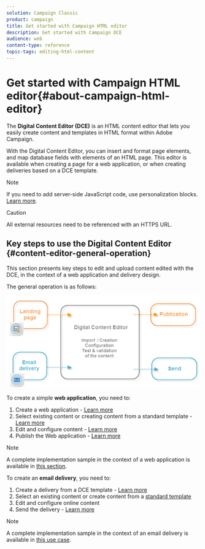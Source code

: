 ```yaml
---
solution: Campaign Classic
product: campaign
title: Get started with Campaign HTML editor
description: Get started with Campaign DCE
audience: web
content-type: reference
topic-tags: editing-html-content
---
```


# Get started with Campaign HTML editor{#about-campaign-html-editor}

The **Digital Content Editor (DCE)** is an HTML content editor that lets you easily create content and templates in HTML format within Adobe Campaign.

With the Digital Content Editor, you can insert and format page elements, and map database fields with elements of an HTML page. This editor is available when creating a page for a web application, or when creating deliveries based on a DCE template.

>[!NOTE]
>>
>If you need to add server-side JavaScript code, use personalization blocks. [Learn more](../../delivery/using/personalization-blocks.md).

>[!CAUTION]
>
>All external resources need to be referenced with an HTTPS URL.

## Key steps to use the Digital Content Editor {#content-editor-general-operation}

This section presents key steps to edit and upload content edited with the DCE, in the context of a web application and delivery design.

The general operation is as follows: 

![](assets/dce_schema.png)

To create a simple **web application**, you need to:

1. Create a web application - [Learn more](../../web/using/creating-a-landing-page.md)
1. Select existing content or creating content from a standard template - [Learn more](../../web/using/template-management.md)
1. Edit and configure content - [Learn more](../../web/using/editing-content.md)
1. Publish the Web application - [Learn more](../../web/using/creating-a-landing-page.md#step-3---publishing-content)

>[!NOTE]
>
>A complete implementation sample in the context of a web application is available in  [this section](../../web/using/creating-a-landing-page.md).

To create an **email delivery**, you need to:

1. Create a delivery from a DCE template - [Learn more](../../web/using/use-case--creating-an-email-delivery.md)
1. Select an existing content or create content from a [standard template](../../web/using/template-management.md)
1. Edit and configure online content
1. Send the delivery - [Learn more](../../delivery/using/steps-about-delivery-creation-steps.md)

>[!NOTE]
>
>A complete implementation sample in the context of an email delivery is available in [this use case](../../web/using/use-case--creating-an-email-delivery.md).
